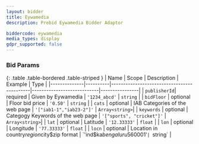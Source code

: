 ```yaml
---
layout: bidder
title: Eywamedia
description: Prebid Eywamedia Bidder Adaptor

biddercode: eywamedia
media_types: display
gdpr_supported: false
---
```



### Bid Params

{: .table .table-bordered .table-striped }
| Name         | Scope    | Description                                | Example                    | Type           |
|--------------|----------|--------------------------------------------|----------------------------|----------------|
| `publisherId`| required | Given by Eywamedia                         | `'1234_abcd'`              | `string`       |
| `bidFloor`   | optional | Floor bid price                            | `'0.50'`                   | `string`       |
| `cats`       | optional | IAB Categories of the web page             | `'["iab1-1","iab23-2"]'`   | `Array<string>`|
| `keywords`   | optional | Categogy Keywords of the web page          | `'["sports", "cricket"]'`  | `Array<string>`|
| `lat`        | optional | Latitude                                   | `'12.33333'`               | `float`        |
| `lon`        | optional | Longitude                                  | `'77.33333'`               | `float`        |
| `locn`       | optional | Location in country$region$city$zip format | `'ind$ka$bengaluru$560001'`| `string`       |
